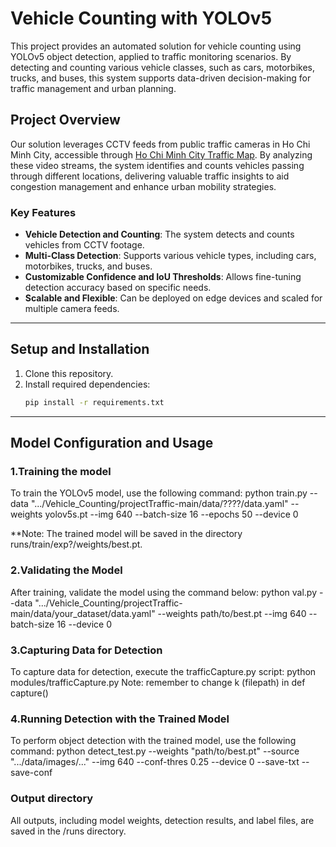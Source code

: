 # Vehicle Counting with YOLOv5

This project provides an automated solution for vehicle counting using YOLOv5 object detection, applied to traffic monitoring scenarios. By detecting and counting various vehicle classes, such as cars, motorbikes, trucks, and buses, this system supports data-driven decision-making for traffic management and urban planning.

## Project Overview

Our solution leverages CCTV feeds from public traffic cameras in Ho Chi Minh City, accessible through [Ho Chi Minh City Traffic Map](http://giaothong.hochiminhcity.gov.vn/Map.aspx). By analyzing these video streams, the system identifies and counts vehicles passing through different locations, delivering valuable traffic insights to aid congestion management and enhance urban mobility strategies.

### Key Features

- **Vehicle Detection and Counting**: The system detects and counts vehicles from CCTV footage.
- **Multi-Class Detection**: Supports various vehicle types, including cars, motorbikes, trucks, and buses.
- **Customizable Confidence and IoU Thresholds**: Allows fine-tuning detection accuracy based on specific needs.
- **Scalable and Flexible**: Can be deployed on edge devices and scaled for multiple camera feeds.

---

## Setup and Installation

1. Clone this repository.
2. Install required dependencies:
   ```bash
   pip install -r requirements.txt

---

## Model Configuration and Usage
### 1.Training the model
To train the YOLOv5 model, use the following command:
python train.py --data ".../Vehicle_Counting/projectTraffic-main/data/????/data.yaml" --weights yolov5s.pt  --img 640 --batch-size 16 --epochs 50 --device 0

**Note: The trained model will be saved in the directory runs/train/exp?/weights/best.pt.

### 2.Validating the Model
After training, validate the model using the command below:
python val.py --data ".../Vehicle_Counting/projectTraffic-main/data/your_dataset/data.yaml" --weights path/to/best.pt --img 640 --batch-size 16 --device 0

### 3.Capturing Data for Detection
To capture data for detection, execute the trafficCapture.py script:
python modules/trafficCapture.py
Note: remember to change k (filepath) in def capture()

### 4.Running Detection with the Trained Model
To perform object detection with the trained model, use the following command:
python detect_test.py --weights "path/to/best.pt" --source ".../data/images/..." --img 640 --conf-thres 0.25 --device 0 --save-txt --save-conf

### Output directory
All outputs, including model weights, detection results, and label files, are saved in the /runs directory.


